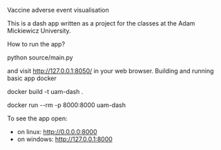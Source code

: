 Vaccine adverse event visualisation

This is a dash app written as a project for the classes at the Adam Mickiewicz University.

How to run the app?

python source/main.py

and visit http://127.0.0.1:8050/ in your web browser.
Building and running basic app docker

docker build -t uam-dash .

docker run --rm -p 8000:8000 uam-dash

To see the app open:
- on linux:  http://0.0.0.0:8000 
- on windows:   http://127.0.0.1:8000 
